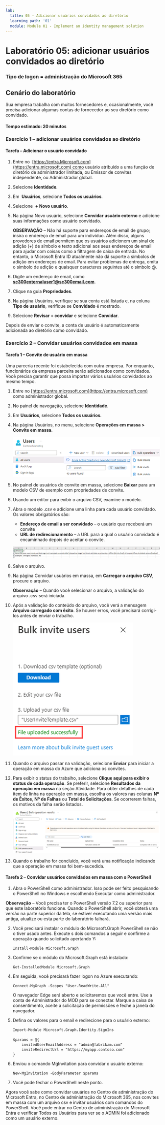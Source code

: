 ```yaml
---
lab:
  title: 05 – Adicionar usuários convidados ao diretório
  learning path: '01'
  module: Module 01 - Implement an identity management solution
---
```


# Laboratório 05: adicionar usuários convidados ao diretório

### Tipo de logon = administração do Microsoft 365

## Cenário do laboratório

Sua empresa trabalha com muitos fornecedores e, ocasionalmente, você precisa adicionar algumas contas de fornecedor ao seu diretório como convidado.

#### Tempo estimado: 20 minutos

### Exercício 1 – adicionar usuários convidados ao diretório

#### Tarefa – Adicionar o usuário convidado

1. Entre no  [https://entra.Microsoft.com](https://entra.microsoft.com) como usuário atribuído a uma função de diretório de administrador limitada, ou Emissor de convites independente, ou Administrador global.

2. Selecione **Identidade**.

3. Em  **Usuários**, selecione **Todos os usuários**.

4. Selecione  **+ Novo usuário**.

5. Na página Novo usuário, selecione **Convidar usuário externo** e adicione suas informações como usuário convidado.

    **OBSERVAÇÃO** – Não há suporte para endereços de email de grupo; insira o endereço de email para um indivíduo. Além disso, alguns provedores de email permitem que os usuários adicionem um sinal de adição (+) de símbolo e texto adicional aos seus endereços de email para ajudar com coisas como a filtragem de caixa de entrada. No entanto, o Microsoft Entra ID atualmente não dá suporte a símbolos de adição em endereços de email. Para evitar problemas de entrega, omita o símbolo de adição e quaisquer caracteres seguintes até o símbolo @.

6. Digite um endereço de email, como **sc300externaluser1@sc300email.com**.

7. Clique na guia **Propriedades**.

8. Na página Usuários, verifique se sua conta está listada e, na coluna **Tipo de usuário**, verifique se **Convidado** é mostrado.

9. Selecione **Revisar + convidar** e selecione **Convidar**.


Depois de enviar o convite, a conta de usuário é automaticamente adicionada ao diretório como convidado.


### Exercício 2 – Convidar usuários convidados em massa

#### Tarefa 1 – Convite de usuário em massa

Uma parceria recente foi estabelecida com outra empresa. Por enquanto, funcionários da empresa parceira serão adicionados como convidados. Você precisa garantir que possa importar vários usuários convidados ao mesmo tempo.

1. Entre no [https://entra.microsoft.com](https://entra.microsoft.com) como administrador global.

2. No painel de navegação, selecione **Identidade**.

3. Em **Usuários**, selecione **Todos os usuários**.

4. Na página Usuários, no menu, selecione **Operações em massa > Convite em massa**.

     ![Imagem da tela exibindo a página Todos os usuários com as opções Operações em massa e Convite em massa realçadas.](./media/lp1-mod3-bulk-invite-option.png)

5. No painel de usuários do convite em massa, selecione **Baixar** para um modelo CSV de exemplo com propriedades de convite.

6. Usando um editor para exibir o arquivo CSV, examine o modelo.

7. Abra o modelo .csv e adicione uma linha para cada usuário convidado. Os valores obrigatórios são:

    - **Endereço de email a ser convidado** – o usuário que receberá um convite
    - **URL de redirecionamento** – a URL para a qual o usuário convidado é encaminhado depois de aceitar o convite.

    ![Imagem da tela exibindo o CSV de exemplo do modelo de convidados em massa](./media/lp1-mod3-template-csv.png)

8. Salve o arquivo.

9. Na página Convidar usuários em massa, em **Carregar o arquivo CSV**, procure o arquivo.

     **Observação** – Quando você selecionar o arquivo, a validação do arquivo .csv será iniciada.

10. Após a validação do conteúdo do arquivo, você verá a mensagem **Arquivo carregado com êxito**. Se houver erros, você precisará corrigi-los antes de enviar o trabalho.

    ![Imagem da tela exibindo a mensagem Usuários convidados em massa com o arquivo carregado com êxito realçada](./media/lp1-mod3-bulk-invite-users-upload-csv.png)

11. Quando o arquivo passar na validação, selecione **Enviar** para iniciar a operação em massa do Azure que adiciona os convites.

12. Para exibir o status do trabalho, selecione **Clique aqui para exibir o status de cada operação**. Se preferir, selecione **Resultados da operação em massa** na seção Atividade. Para obter detalhes de cada item de linha na operação em massa, escolha os valores nas colunas **Nº de Êxitos**, **Nº de Falhas** ou **Total de Solicitações**. Se ocorrerem falhas, os motivos da falha serão listados.

    ![Imagem da tela exibindo os resultados de uma operação em massa](./media/lp1-mod3-bulk-operations-results.png)

13. Quando o trabalho for concluído, você verá uma notificação indicando que a operação em massa foi bem-sucedida.

#### Tarefa 2 – Convidar usuários convidados em massa com o PowerShell

1. Abra o PowerShell como administrador. Isso pode ser feito pesquisando o PowerShell no Windows e escolhendo Executar como administrador. 

**Observação** – Você precisa ter o PowerShell versão 7.2 ou superior para que este laboratório funcione.  Quando o PowerShell abrir, você obterá uma versão na parte superior da tela, se estiver executando uma versão mais antiga, atualize ou esta parte do laboratório falhará.

2. Você precisará instalar o módulo do Microsoft.Graph PowerShell se não o tiver usado antes.  Execute s dois comandos a seguir e confirme a operação quando solicitado apertando Y:

    ```
    Install-Module Microsoft.Graph
    ```
3. Confirme se o módulo do Microsoft.Graph está instalado:

    ```
    Get-InstalledModule Microsoft.Graph
    ```
    

4. Em seguida, você precisará fazer logon no Azure executando:  

    ```
    Connect-MgGraph -Scopes "User.ReadWrite.All"
    ``` 
    O navegador Edge será aberto e solicitaremos que você entre.  Use a conta de Administrador do MOD para se conectar.  Marque a caixa de consentimento, aceite a solicitação de permissões e feche a janela do navegador.

5. Defina os valores para o email e redirecione para o usuário externo:

    ```
    Import-Module Microsoft.Graph.Identity.SignIns
    
    $params = @{
        invitedUserEmailAddress = "admin@fabrikam.com"
        inviteRedirectUrl = "https://myapp.contoso.com"
    }
    ```

6. Enviou o comando MgInvitation para convidar o usuário externo:

    ```
    New-MgInvitation -BodyParameter $params
    ```

7. Você pode fechar o PowerShell neste ponto.
    
Agora você sabe como convidar usuários no Centro de administração do Microsoft Entra, no Centro de administração do Microsoft 365, nos convites em massa com um arquivo csv e invitar usuários com comandos do PowerShell.  Você pode entrar no Centro de administração do Microsoft Entra e verificar Todos os Usuários para ver se o ADMIN foi adicionado como um usuário externo.
